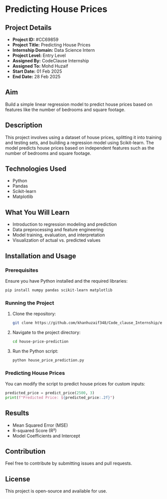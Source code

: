 # **Predicting House Prices**

## Project Details
- **Project ID:** #CC69859  
- **Project Title:** Predicting House Prices  
- **Internship Domain:** Data Science Intern  
- **Project Level:** Entry Level  
- **Assigned By:** CodeClause Internship  
- **Assigned To:** Mohd Huzaif  
- **Start Date:** 01 Feb 2025  
- **End Date:** 28 Feb 2025  

## Aim
Build a simple linear regression model to predict house prices based on features like the number of bedrooms and square footage.

## Description
This project involves using a dataset of house prices, splitting it into training and testing sets, and building a regression model using Scikit-learn. The model predicts house prices based on independent features such as the number of bedrooms and square footage.

## Technologies Used
- Python
- Pandas
- Scikit-learn
- Matplotlib

## What You Will Learn
- Introduction to regression modeling and prediction
- Data preprocessing and feature engineering
- Model training, evaluation, and interpretation
- Visualization of actual vs. predicted values

## Installation and Usage
### Prerequisites
Ensure you have Python installed and the required libraries:
```bash
pip install numpy pandas scikit-learn matplotlib
```

### Running the Project
1. Clone the repository:
   ```bash
   git clone https://github.com/khanhuzaif348/Code_clause_Internship/edit/main/House_price_prediction
   ```
2. Navigate to the project directory:
   ```bash
   cd house-price-prediction
   ```
3. Run the Python script:
   ```bash
   python house_price_prediction.py
   ```

### Predicting House Prices
You can modify the script to predict house prices for custom inputs:
```python
predicted_price = predict_price(2500, 3)
print(f"Predicted Price: ${predicted_price:.2f}")
```

## Results
- Mean Squared Error (MSE)
- R-squared Score (R²)
- Model Coefficients and Intercept

## Contribution
Feel free to contribute by submitting issues and pull requests.

## License
This project is open-source and available for use.


